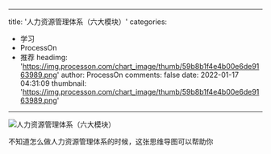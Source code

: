 
---
title: '人力资源管理体系（六大模块）'
categories: 
 - 学习
 - ProcessOn
 - 推荐
headimg: 'https://img.processon.com/chart_image/thumb/59b8b1f4e4b00e6de9163989.png'
author: ProcessOn
comments: false
date: 2022-01-17 04:31:09
thumbnail: 'https://img.processon.com/chart_image/thumb/59b8b1f4e4b00e6de9163989.png'
---

<div>   
<img class="thumb" alt="人力资源管理体系（六大模块）" src="https://img.processon.com/chart_image/thumb/59b8b1f4e4b00e6de9163989.png" referrerpolicy="no-referrer">
<p>不知道怎么做人力资源管理体系的时候，这张思维导图可以帮助你</p>  
</div>
            